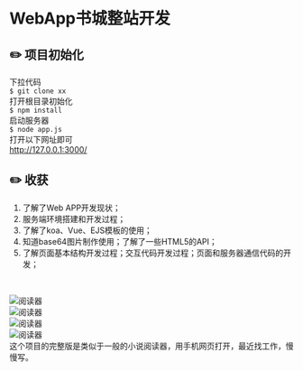 # WebApp书城整站开发 

## ✏️ 项目初始化
下拉代码     
``$ git clone xx``   
打开根目录初始化   
``$ npm install``   
启动服务器   
``$ node app.js``   
打开以下网址即可   
http://127.0.0.1:3000/   

## ✏️ 收获

1. 了解了Web APP开发现状；
1. 服务端环境搭建和开发过程；
1. 了解了koa、Vue、EJS模板的使用；
1. 知道base64图片制作使用；了解了一些HTML5的API；
1. 了解页面基本结构开发过程；交互代码开发过程；页面和服务器通信代码的开发；

<br>


![阅读器](http://m.qpic.cn/psb?/V14DPIsG3ADUGY/eFtRbeoZSe8pdHVqpq6Dw9V*eIZc*xI*0XRafmj8u9M!/b/dFsBAAAAAAAA&bo=gAKzAgAAAAADBxE!&rf=viewer_4)   
![阅读器](http://m.qpic.cn/psb?/V14DPIsG3ADUGY/xmDF1gb.7I9IxDDw2Ea4taMiqdNlQT2fAJEt7FDFDnQ!/b/dJUAAAAAAAAA&bo=gAKrAgAAAAADJyk!&rf=viewer_4)   
![阅读器](http://m.qpic.cn/psb?/V14DPIsG3ADUGY/NK14XJ.X03OuFNdoz7ZtwfHmdPjFyZNe2Ww3BkWUcsA!/b/dPMAAAAAAAAA&bo=gAKrAgAAAAADFxk!&rf=viewer_4)   
![阅读器](http://m.qpic.cn/psb?/V14DPIsG3ADUGY/ZBrMNeUHeyJBhTSXtvvndLYohGonJn*.FywSvGjCiGo!/b/dPMAAAAAAAAA&bo=gAK2AgAAAAADBxQ!&rf=viewer_4)   
这个项目的完整版是类似于一般的小说阅读器，用手机网页打开，最近找工作，慢慢写。
